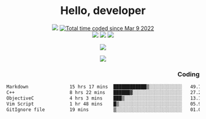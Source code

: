 # <div align='center' >Hello, developer</div>

<div align='center'>
  <a ><img src="https://img.shields.io/badge/dynamic/json?url=https%3A%2F%2Fapi.swo.moe%2Fstats%2Fgithub%2FFree-Aaron-Li&query=count&color=181717&label=GitHub&labelColor=282c34&logo=github&suffix=+follows&cacheSeconds=3600"></a>
  <a href="https://wakatime.com/@fe40087f-8eae-48dc-9950-ad0633db1591"><img src="https://wakatime.com/badge/user/fe40087f-8eae-48dc-9950-ad0633db1591.svg" alt="Total time coded since Mar 9 2022" /></a>
</div>
<div align='center'>
  <a><img src="https://img.shields.io/badge/C%2FC%2B%2B%20-%20%2375664D"></a>
  <a><img src="https://img.shields.io/badge/Kotlin%20-%20%2375664D"></a>
  <a><img src="https://img.shields.io/badge/JavaScript%20-%20%2375664D"></a>
</div>

<p align="center">
  <img src="https://readme-typing-svg.demolab.com/?lines=你好!+开发者;Hello!+ developer&font=Fira%20Code&center=true&width=380&height=50&duration=4000&pause=1000">
</p>


<div align='center'>
  <a> <img src="https://github-readme-streak-stats.herokuapp.com/?user=free-aaron-li" /> </a>
</div>

<div align='right'>
  <h3>Coding</h3>
</div>

<!--START_SECTION:waka-->

```txt
Markdown               15 hrs 17 mins  ████████████▒░░░░░░░░░░░░   49.70 %
C++                    8 hrs 22 mins   ██████▓░░░░░░░░░░░░░░░░░░   27.23 %
ObjectiveC             4 hrs 3 mins    ███▒░░░░░░░░░░░░░░░░░░░░░   13.18 %
Vim Script             1 hr 48 mins    █▒░░░░░░░░░░░░░░░░░░░░░░░   05.90 %
GitIgnore file         19 mins         ▒░░░░░░░░░░░░░░░░░░░░░░░░   01.03 %
```

<!--END_SECTION:waka-->




